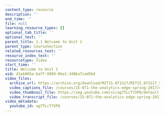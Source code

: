 ```yaml
---
content_type: resource
description: ''
end_time: ''
file: null
learning_resource_types: []
optional_tab_title: ''
optional_text: ''
parent_title: 1.1 Welcome to Unit 1
parent_type: CourseSection
related_resources_text: ''
resource_index_text: ''
resourcetype: Video
start_time: ''
title: Welcome to Unit 1
uid: d1eb865e-ba7f-9989-0be1-348ba7cad5bd
video_files:
  archive_url: https://archive.org/download/MIT15.071S17/MIT15_071S17_Session_1.1.01_300k.mp4
  video_captions_file: /courses/15-071-the-analytics-edge-spring-2017/c25deb20f0cc5a1ea110e6ca0f4529dc_ag7TLcT7VPQ.vtt
  video_thumbnail_file: https://img.youtube.com/vi/ag7TLcT7VPQ/default.jpg
  video_transcript_file: /courses/15-071-the-analytics-edge-spring-2017/37db4d00ba4615a77f502732a8d6165d_ag7TLcT7VPQ.pdf
video_metadata:
  youtube_id: ag7TLcT7VPQ
---
```

